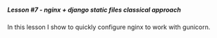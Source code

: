 ##### Lesson #7 - nginx + django static files classical approach

In this lesson I show to quickly configure nginx to work with gunicorn. 
